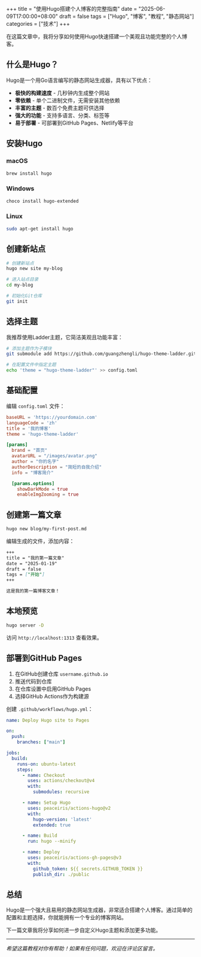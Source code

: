 +++
title = "使用Hugo搭建个人博客的完整指南"
date = "2025-06-09T17:00:00+08:00"
draft = false
tags = ["Hugo", "博客", "教程", "静态网站"]
categories = ["技术"]
+++

在这篇文章中，我将分享如何使用Hugo快速搭建一个美观且功能完整的个人博客。

## 什么是Hugo？

Hugo是一个用Go语言编写的静态网站生成器，具有以下优点：

- **极快的构建速度** - 几秒钟内生成整个网站
- **零依赖** - 单个二进制文件，无需安装其他依赖
- **丰富的主题** - 数百个免费主题可供选择
- **强大的功能** - 支持多语言、分类、标签等
- **易于部署** - 可部署到GitHub Pages、Netlify等平台

## 安装Hugo

### macOS
```bash
brew install hugo
```

### Windows
```bash
choco install hugo-extended
```

### Linux
```bash
sudo apt-get install hugo
```

## 创建新站点

```bash
# 创建新站点
hugo new site my-blog

# 进入站点目录
cd my-blog

# 初始化Git仓库
git init
```

## 选择主题

我推荐使用Ladder主题，它简洁美观且功能丰富：

```bash
# 添加主题作为子模块
git submodule add https://github.com/guangzhengli/hugo-theme-ladder.git themes/hugo-theme-ladder

# 在配置文件中指定主题
echo 'theme = "hugo-theme-ladder"' >> config.toml
```

## 基础配置

编辑 `config.toml` 文件：

```toml
baseURL = 'https://yourdomain.com'
languageCode = 'zh'
title = '我的博客'
theme = 'hugo-theme-ladder'

[params]
  brand = "首页"
  avatarURL = "/images/avatar.png"
  author = "你的名字"
  authorDescription = "简短的自我介绍"
  info = "博客简介"

  [params.options]
    showDarkMode = true
    enableImgZooming = true
```

## 创建第一篇文章

```bash
hugo new blog/my-first-post.md
```

编辑生成的文件，添加内容：

```markdown
+++
title = "我的第一篇文章"
date = "2025-01-19"
draft = false
tags = ["开始"]
+++

这是我的第一篇博客文章！
```

## 本地预览

```bash
hugo server -D
```

访问 `http://localhost:1313` 查看效果。

## 部署到GitHub Pages

1. 在GitHub创建仓库 `username.github.io`
2. 推送代码到仓库
3. 在仓库设置中启用GitHub Pages
4. 选择GitHub Actions作为构建源

创建 `.github/workflows/hugo.yml`：

```yaml
name: Deploy Hugo site to Pages

on:
  push:
    branches: ["main"]

jobs:
  build:
    runs-on: ubuntu-latest
    steps:
      - name: Checkout
        uses: actions/checkout@v4
        with:
          submodules: recursive

      - name: Setup Hugo
        uses: peaceiris/actions-hugo@v2
        with:
          hugo-version: 'latest'
          extended: true

      - name: Build
        run: hugo --minify

      - name: Deploy
        uses: peaceiris/actions-gh-pages@v3
        with:
          github_token: ${{ secrets.GITHUB_TOKEN }}
          publish_dir: ./public
```

## 总结

Hugo是一个强大且易用的静态网站生成器，非常适合搭建个人博客。通过简单的配置和主题选择，你就能拥有一个专业的博客网站。

下一篇文章我将分享如何进一步自定义Hugo主题和添加更多功能。

---

*希望这篇教程对你有帮助！如果有任何问题，欢迎在评论区留言。*
